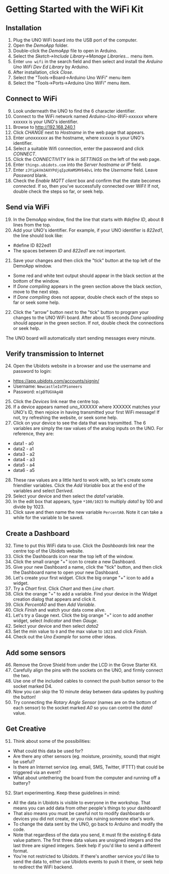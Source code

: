 Getting Started with the WiFi Kit
====================================

Installation
------------

1. Plug the UNO WiFi board into the USB port of the computer.
2. Open the _DemoApp_ folder.
3. Double-click the _DemoApp_ file to open in Arduino.
4. Select the _Sketch->Include Library->Manage Libraries..._ menu item.
5. Enter `uno wifi` in the search field and then select and install the _Arduino Uno WiFi Dev Ed Library_ by Arduino.
6. After installation, click _Close_.
7. Select the "Tools->Board->Arduino Uno WiFi" menu item
8. Select the "Tools->Ports->Arduino Uno WiFi" menu item.


Connect to WiFi
---------------

9. Look underneath the UNO to find the 6 character identifier.
10. Connect to the WiFi network named _Arduino-Uno-WiFi-xxxxxx_ where xxxxxx is your UNO's identifier.
11. Browse to http://192.168.240.1
12. Click _CHANGE_ next to _Hostname_ in the web page that appears.
13. Enter _unoxxxxxx_ as the hostname, where xxxxxx is your UNO's identifier.
14. Select a suitable Wifi connection, enter the password and click _CONNECT_.
15. Click the _CONNECTIVITY_ link in _SETTINGS_ on the left of the web page.
16. Enter `things.ubidots.com` into the _Server hostname or IP_ field.
17. Enter `zJYipkVm3AXYPdjqIpzKmMSMY64OvL` into the _Username_ field. Leave _Password_ blank.
18. Check the _Enable MQTT client_ box and confirm that the state becomes _connected_. If so, then you've successfully connected over WiFi! If not, double check the steps so far, or seek help.


Send via WiFi
-------------

19. In the DemoApp window, find the line that starts with _#define ID_, about 8 lines from the top.
20. Add your UNO's identifier. For example, if your UNO identifier is _822ed1_, the line should look like:
* #define ID    822ed1
* The spaces between _ID_ and _822ed1_ are not important.
21. Save your changes and then click the "tick" button at the top left of the DemoApp window.
* Some red and white text output should appear in the black section at the bottom of the window.
* If _Done compiling_ appears in the green section above the black section, move to the next step.
* If _Done compiling_ does not appear, double check each of the steps so far or seek some help.
22. Click the "arrow" button next to the "tick" button to program your changes to the UNO WiFi board. After about 15 seconds _Done uploading_ should appear in the green section. If not, double check the connections or seek help.

The UNO board will automatically start sending messages every minute.


Verify transmission to Internet
-------------------------------

24. Open the Ubidots website in a browser and use the username and password to login:
* https://app.ubidots.com/accounts/signin/
* Username: `NewcastleIoTPioneers`
* Password: `m(pDTUGVAg48`
25. Click the _Devices_ link near the centre top.
26. If a device appears named _uno_XXXXXX_ where XXXXXX matches your UNO's ID, then rejoice in having transmitted your first WiFi message! If not, try refreshing the website, or seek some help.
27. Click on your device to see the data that was transmitted. The 6 variables are simply the raw values of the analog inputs on the UNO. For reference, they are:
* data1 - a0
* data2 - a1
* data3 - a2
* data4 - a3
* data5 - a4
* data6 - a5
28. These raw values are a little hard to work with, so let's create some friendlier variables. Click the _Add Variable_ box at the end of the variables and select _Derived_.
29. Select your device and then select the _data1_ variable.
30. In the edit box that appears, type `*100/1023` to multiply _data1_ by 100 and divide by 1023.
31. Click save and then name the new variable `PercentA0`. Note it can take a while for the variable to be saved.


Create a Dashboard
------------------

32. Time to put this WiFi data to use. Click the _Dashboards_ link near the centre top of the Ubidots website.
33. Click the Dashboards icon near the top left of the window.
34. Click the small orange "+" icon to create a new Dashboard.
35. Give your new Dashboard a name, click the "tick" button, and then click the Dashboard name to open your new Dashboard.
36. Let's create your first widget. Click the big orange "+" icon to add a widget.
37. Try a _Chart_ first. Click _Chart_ and then _Line chart_.
38. Click the orange "+" to add a variable. Find your device in the Widget creation dialog that appears and click it.
39. Click _PercentA0_ and then _Add Variable_.
40. Click _Finish_ and watch your data come alive.
41. Let's try a Gauge next. Click the big orange "+" icon to add another widget, select _Indicator_ and then _Gauge_.
42. Select your device and then select _data2_
43. Set the min value to `0` and the max value to `1023` and click _Finish_.
45. Check out the _Uno Example_ for some other ideas.


Add some sensors
----------------

46. Remove the Grove Shield from under the LCD in the Grove Starter Kit.
47. Carefully align the pins with the sockets on the UNO, and firmly connect the two.
48. Use one of the included cables to connect the push button sensor to the socket marked D4.
49. Now you can skip the 10 minute delay between data updates by pushing the button!
50. Try connecting the _Rotary Angle Sensor_ (names are on the bottom of each sensor) to the socket marked _A0_ so you can control the _data1_ value.


Get Creative
------------

51. Think about some of the possibilities:
* What could this data be used for?
* Are there any other sensors (eg. moisture, proximity, sound) that might be useful?
* Is there an Internet service (eg. email, SMS, Twitter, IFTTT) that could be triggered via an event?
* What about untethering the board from the computer and running off a battery?
52. Start experimenting. Keep these guidelines in mind:
* All the data in Ubidots is visible to everyone in the workshop. That means you can add data from other people's things to your dashboard!
* That also means you must be careful not to modify dashboards or devices you did not create, or you risk ruining someone else's work.
* To change the data sent by the UNO, go back to Arduino and modify the code.
* Note that regardless of the data you send, it must fit the existing 6 data value pattern. The first three data values are unsigned integers and the last three are signed integers. Seek help if you'd like to send a different format.
* You're not restricted to Ubidots. If there's another service you'd like to send the data to, either use Ubidots events to push it there, or seek help to redirect the WiFi backend.
